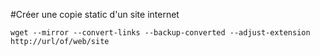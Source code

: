 #Créer une copie static d'un site internet

```wget --mirror --convert-links --backup-converted --adjust-extension http://url/of/web/site```
